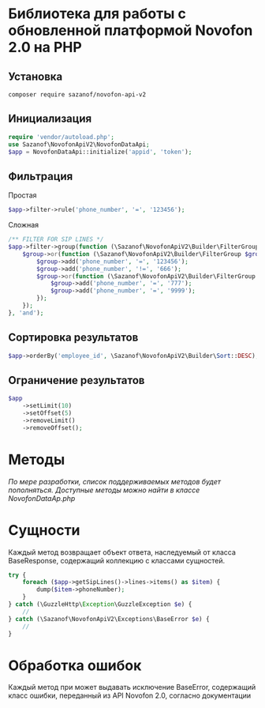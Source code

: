 # Библиотека для работы с обновленной платформой Novofon 2.0 на PHP

## Установка

`composer require sazanof/novofon-api-v2`

## Инициализация

```php
require 'vendor/autoload.php';
use Sazanof\NovofonApiV2\NovofonDataApi;
$app = NovofonDataApi::initialize('appid', 'token');
```

## Фильтрация

Простая

```php
$app->filter->rule('phone_number', '=', '123456');
```

Сложная

```php
/** FILTER FOR SIP LINES */
$app->filter->group(function (\Sazanof\NovofonApiV2\Builder\FilterGroup $group) {
    $group->or(function (\Sazanof\NovofonApiV2\Builder\FilterGroup $group) {
        $group->add('phone_number', '=', '123456');
        $group->add('phone_number', '!=', '666');
        $group->or(function (\Sazanof\NovofonApiV2\Builder\FilterGroup $group) {
            $group->add('phone_number', '=', '777');
            $group->add('phone_number', '=', '9999');
        });
    });
}, 'and');
```

## Сортировка результатов

```php
$app->orderBy('employee_id', \Sazanof\NovofonApiV2\Builder\Sort::DESC);
```

## Ограничение результатов

```php
$app
    ->setLimit(10)
    ->setOffset(5)
    ->removeLimit()
    ->removeOffset();
```

# Методы

_По мере разработки, список поддерживаемых методов будет пополняться. Доступные методы можно найти в классе
NovofonDataAp.php_

# Сущности

Каждый метод возвращает объект ответа, наследуемый от класса BaseResponse, содержащий коллекцию с классами сущностей.

```php
try {
    foreach ($app->getSipLines()->lines->items() as $item) {
        dump($item->phoneNumber);
    }
} catch (\GuzzleHttp\Exception\GuzzleException $e) {
    //
} catch (\Sazanof\NovofonApiV2\Exceptions\BaseError $e) {
    // 
}
```

# Обработка ошибок

Каждый метод при может выдавать исключение BaseError, содержащий класс ошибки, переданный из API Novofon 2.0, согласно
документации